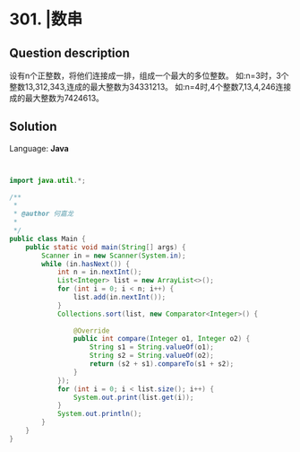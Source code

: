 # 301. |数串

## Question description


设有n个正整数，将他们连接成一排，组成一个最大的多位整数。
 如:n=3时，3个整数13,312,343,连成的最大整数为34331213。
 如:n=4时,4个整数7,13,4,246连接成的最大整数为7424613。


## Solution

Language: **Java**

```Java


import java.util.*;
 
/**
 *
 * @author 何嘉龙
 *
 */
public class Main {
    public static void main(String[] args) {
        Scanner in = new Scanner(System.in);
        while (in.hasNext()) {
            int n = in.nextInt();
            List<Integer> list = new ArrayList<>();
            for (int i = 0; i < n; i++) {
                list.add(in.nextInt());
            }
            Collections.sort(list, new Comparator<Integer>() {
 
                @Override
                public int compare(Integer o1, Integer o2) {
                    String s1 = String.valueOf(o1);
                    String s2 = String.valueOf(o2);
                    return (s2 + s1).compareTo(s1 + s2);
                }
            });
            for (int i = 0; i < list.size(); i++) {
                System.out.print(list.get(i));
            }
            System.out.println();
        }
    }
}
```


